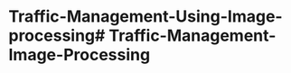 # Traffic-Management-Using-Image-processing#   T r a f f i c - M a n a g e m e n t - I m a g e - P r o c e s s i n g  
 